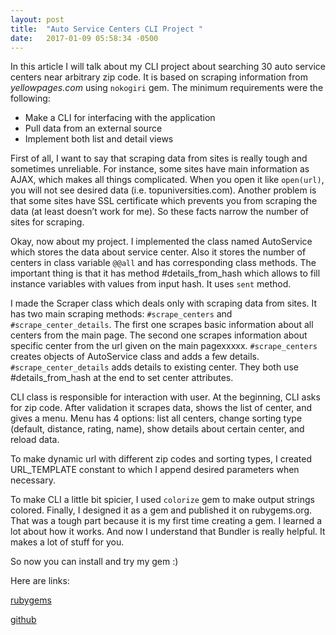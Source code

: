 ```yaml
---
layout: post
title:  "Auto Service Centers CLI Project "
date:   2017-01-09 05:58:34 -0500
---
```



In this article I will talk about my CLI project about searching 30 auto service centers near arbitrary zip code. It is based on scraping information from *yellowpages.com* using `nokogiri` gem.
The minimum requirements were the following:

* Make a CLI for interfacing with the application
* Pull data from an external source 
* Implement both list and detail views

First of all, I want to say that scraping data from sites is really tough and sometimes unreliable. For instance, some sites have main information as AJAX, which makes all things complicated. When you open it like `open(url)`, you will not see desired data (i.e. topuniversities.com). Another problem is that some sites have SSL certificate which prevents you from scraping the data (at least doesn’t work for me). So these facts narrow the number of sites for scraping.

Okay, now about my project. I implemented the class named AutoService which stores the data about service center. Also it stores the number of centers in class variable `@@all` and has corresponding class methods.  The important thing is that it has method #details_from_hash which allows to fill instance variables with values from input hash. It uses `sent` method.
 
I made the Scraper class which deals only with scraping data from sites. It has two main scraping methods: `#scrape_centers` and `#scrape_center_details`. The first one scrapes basic information about all centers from the main page. The second one scrapes information about specific center from the url given on the main pagexxxxx. `#scrape_centers` creates objects of AutoService class and adds a few details. `#scrape_center_details` adds details to existing center. They both use #details_from_hash at the end to set center attributes.
	
CLI class is responsible for interaction with user. At the beginning, CLI asks for zip code. After validation it scrapes data, shows the list of center, and gives a menu. 
Menu has 4 options: list all centers, change sorting type (default, distance, rating, name), show details about certain center, and reload data.

To make dynamic url with different zip codes and sorting types, I created URL_TEMPLATE constant to which I append desired parameters when necessary.
	
To make CLI a little bit spicier, I used `colorize` gem to make output strings colored.
Finally, I designed it as a gem and published it on rubygems.org. That was a tough part because it is my first time creating a gem. I learned a lot about how it works. And now I understand that Bundler is really helpful. It makes a lot of stuff for you.

So now you can install and try my gem :) 

Here are links:

[rubygems](https://rubygems.org/gems/auto_service_cli)

[github](https://github.com/AleksandrRogachev94/auto_service_cli_gem)

